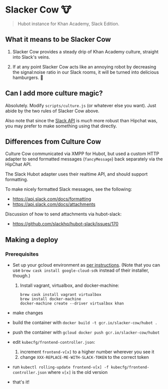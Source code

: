 # Slacker Cow :cow:
> Hubot instance for Khan Academy, Slack Edition.

## What it means to be Slacker Cow

1. Slacker Cow provides a steady drip of Khan Academy culture, straight into
Slack's veins.

2. If at any point Slacker Cow acts like an annoying robot by decreasing the
signal:noise ratio in our Slack rooms, it will be turned into delicious
hamburgers. :hamburger:

## Can I add more culture magic?

Absolutely. Modify `scripts/culture.js` (or whatever else you want). Just abide
by the two rules of Slacker Cow above.

Also note that since the [Slack API] is _much_ more robust than Hipchat was, you
may prefer to make something using that directly.

[Slack API]: https://api.slack.com

## Differences from Culture Cow

Culture Cow communicated via XMPP for Hubot, but used a custom HTTP adapter
to send formatted messages (`fancyMessage`) back separately via the HipChat API.

The Slack Hubot adapter uses their realtime API, and should support formatting.

To make nicely formatted Slack messages, see the following:
- https://api.slack.com/docs/formatting
- https://api.slack.com/docs/attachments

Discussion of how to send attachments via hubot-slack:
- https://github.com/slackhq/hubot-slack/issues/170

## Making a deploy

### Prerequisites

- Set up your gcloud environment as [per instructions][gcloud-install]. (Note
  that you can use `brew cask install google-cloud-sdk` instead of their
  installer, though.)
  1. Install vagrant, virtualbox, and docker-machine:

        ```
        brew cask install vagrant virtualbox
        brew install docker-machine
        docker-machine create --driver virtualbox khan
        ```

- make changes
- build the container with `docker build -t gcr.io/slacker-cow/hubot .`
- push the container with `gcloud docker push gcr.io/slacker-cow/hubot`
- edit `kubecfg/frontend-controller.json`:
  1. increment `frontend-v[x]` to a higher number wherever you see it
  2. change `XXX-REPLACE-ME-WITH-SLACK-TOKEN` to the correct token
- run `kubectl rolling-update frontend-v[x] -f kubecfg/frontend-controller.json`
  where `v[x]` is the old version
- that's it!

[gcloud-install]: https://cloud.google.com/container-engine/docs/before-you-begin#install_the_gcloud_command_line_interface
